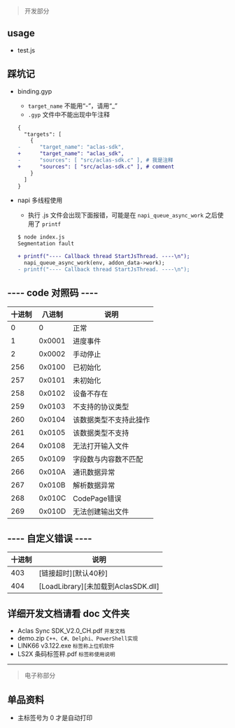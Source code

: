 
> 开发部分

## usage
- test.js

## 踩坑记
- binding.gyp
  * `target_name` 不能用“-”，请用“_”
  * `.gyp` 文件中不能出现中午注释
  ```diff
  {
    "targets": [
      {
  -      "target_name": "aclas-sdk",
  +      "target_name": "aclas_sdk",
  -      "sources": [ "src/aclas-sdk.c" ], # 我是注释
  +      "sources": [ "src/aclas-sdk.c" ], # comment
      }
    ]
  }
  ```

- napi 多线程使用
  * 执行 .js 文件会出现下面报错，可能是在 `napi_queue_async_work` 之后使用了 `printf`
  ```bash
  $ node index.js
  Segmentation fault
  ```

  ```diff
  + printf("---- Callback thread StartJsThread. ----\n");
    napi_queue_async_work(env, addon_data->work);
  - printf("---- Callback thread StartJsThread. ----\n");
  ```

## ---- code 对照码 ----
|十进制|八进制|说明|
|----|----|----|
|0   | 0      | 正常    |
|1   | 0x0001 | 进度事件 |
|2   | 0x0002 | 手动停止 |
|256 | 0x0100 | 已初始化 |
|257 | 0x0101 | 未初始化 |
|258 | 0x0102 | 设备不存在 |
|259 | 0x0103 | 不支持的协议类型 |
|260 | 0x0104 | 该数据类型不支持此操作 |
|261 | 0x0105 | 该数据类型不支持 |
|264 | 0x0108 | 无法打开输入文件 |
|265 | 0x0109 | 字段数与内容数不匹配 |
|266 | 0x010A | 通讯数据异常 |
|267 | 0x010B | 解析数据异常 |
|268 | 0x010C | CodePage错误 |
|269 | 0x010D | 无法创建输出文件 |

## ---- 自定义错误 ----
|十进制|说明|
|-|-|
|403 | [链接超时][默认40秒] |
|404 | [LoadLibrary][未加载到AclasSDK.dll] |

## 详细开发文档请看 doc 文件夹
- Aclas Sync SDK_V2.0_CH.pdf `开发文档`
- demo.zip `C++、C#、Delphi、PowerShell实现`
- LINK66 v3.122.exe `标签称上位机软件`
- LS2X 条码标签秤.pdf `标签称使用说明`

---

> 电子称部分

## 单品资料
- 主标签号为 0 才是自动打印

